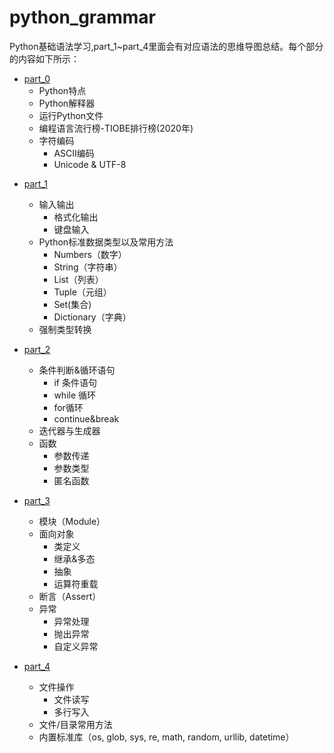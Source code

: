 # python_grammar
Python基础语法学习,part_1~part_4里面会有对应语法的思维导图总结。每个部分的内容如下所示：<br>
+ [part_0](https://github.com/chenxingphh/python_grammar/blob/main/part_0/python_grammar_00.ipynb "part_0")
    - Python特点
    - Python解释器
    - 运行Python文件
    - 编程语言流行榜-TIOBE排行榜(2020年)
    - 字符编码
        - ASCII编码
        - Unicode & UTF-8
* [part_1](https://github.com/chenxingphh/python_grammar/blob/main/part_1/python_grammar_01.ipynb "part_1")
    - 输入输出
        - 格式化输出
        - 键盘输入
    - Python标准数据类型以及常用方法
        - Numbers（数字） 
        - String（字符串） 
        - List（列表） 
        - Tuple（元组） 
        - Set(集合) 
        - Dictionary（字典）
    - 强制类型转换

* [part_2](https://github.com/chenxingphh/python_grammar/blob/main/part_2/python_grammar_02.ipynb "part_2")
    - 条件判断&循环语句
        - if 条件语句
        - while 循环
        - for循环
        - continue&break
    - 迭代器与生成器
    - 函数
        - 参数传递
        - 参数类型
        - 匿名函数

* [part_3](https://github.com/chenxingphh/python_grammar/blob/main/part_3/python_grammar_03.ipynb "part_3")
    - 模块（Module）
    - 面向对象
        - 类定义
        - 继承&多态
        - 抽象
        - 运算符重载
    - 断言（Assert）
    - 异常
        - 异常处理
        - 抛出异常
        - 自定义异常
        
* [part_4](https://github.com/chenxingphh/python_grammar/blob/main/part_4/python_grammar_04.ipynb "part_4")
    - 文件操作
        - 文件读写
        - 多行写入
    - 文件/目录常用方法
    - 内置标准库（os, glob, sys, re, math, random, urllib, datetime）
